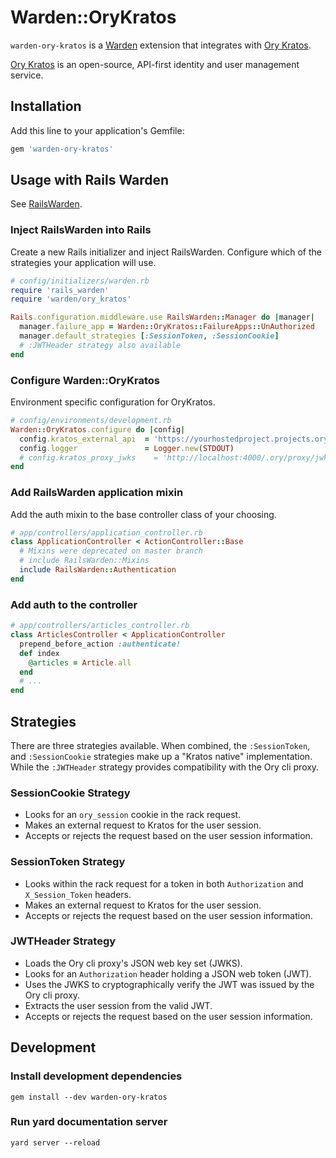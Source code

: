 # Warden::OryKratos

`warden-ory-kratos` is a [Warden](https://github.com/hassox/warden) extension that integrates with [Ory Kratos](https://www.ory.sh/kratos/).

[Ory Kratos](https://www.ory.sh/kratos/) is an open-source, API-first identity and user management service.

## Installation

Add this line to your application's Gemfile:

```ruby
gem 'warden-ory-kratos'
```

## Usage with Rails Warden

See [RailsWarden](https://github.com/wardencommunity/rails_warden).

### Inject RailsWarden into Rails

Create a new Rails initializer and inject RailsWarden.
Configure which of the strategies your application will use.

```ruby
# config/initializers/warden.rb
require 'rails_warden'
require 'warden/ory_kratos'

Rails.configuration.middleware.use RailsWarden::Manager do |manager|
  manager.failure_app = Warden::OryKratos::FailureApps::UnAuthorized
  manager.default_strategies [:SessionToken, :SessionCookie]
  # :JWTHeader strategy also available
end
```

### Configure Warden::OryKratos

Environment specific configuration for OryKratos.

```ruby
# config/environments/development.rb
Warden::OryKratos.configure do |config|
  config.kratos_external_api  = 'https://yourhostedproject.projects.oryapis.com'
  config.logger               = Logger.new(STDOUT)
  # config.kratos_proxy_jwks    = 'http://localhost:4000/.ory/proxy/jwks.json'
end
```

### Add RailsWarden application mixin
Add the auth mixin to the base controller class of your choosing.

```ruby
# app/controllers/application_controller.rb
class ApplicationController < ActionController::Base
  # Mixins were deprecated on master branch
  # include RailsWarden::Mixins
  include RailsWarden::Authentication
end
```

### Add auth to the controller

```ruby
# app/controllers/articles_controller.rb
class ArticlesController < ApplicationController
  prepend_before_action :authenticate!
  def index
    @articles = Article.all
  end
  # ...
end
```

## Strategies

There are three strategies available. When combined, the `:SessionToken`, and `:SessionCookie` strategies make up a "Kratos native" implementation. While the `:JWTHeader` strategy provides compatibility with the Ory cli proxy.

### SessionCookie Strategy

- Looks for an `ory_session` cookie in the rack request.
- Makes an external request to Kratos for the user session.
- Accepts or rejects the request based on the user session information.

### SessionToken Strategy

- Looks within the rack request for a token in both `Authorization` and `X_Session_Token` headers.
- Makes an external request to Kratos for the user session.
- Accepts or rejects the request based on the user session information.

### JWTHeader Strategy

- Loads the Ory cli proxy's JSON web key set (JWKS).
- Looks for an `Authorization` header holding a JSON web token (JWT).
- Uses the JWKS to cryptographically verify the JWT was issued by the Ory cli proxy.
- Extracts the user session from the valid JWT.
- Accepts or rejects the request based on the user session information.

## Development

### Install development dependencies

```shell
gem install --dev warden-ory-kratos
```

### Run yard documentation server

```shell
yard server --reload
```
